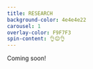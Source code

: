 ```yaml
---
title: RESEARCH
background-color: 4e4e4e22
carousel: 1
overlay-color: F9F7F3
spin-content: 👌😌👌
---
```


Coming soon!
